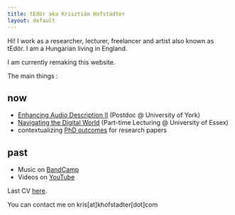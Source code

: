 ```yaml
---
title: tEdör aka Krisztián Hofstädter
layout: default
---
```


Hi! I work as a researcher, lecturer, freelancer and artist also known as tEdör. I am a Hungarian living in England. 

I am currently remaking this website. 

The main things :

## now
- [Enhancing Audio Description II](https://enhancingaudiodescription.com/) (Postdoc @ University of York)
- [Navigating the Digital World](https://github.com/khofstadter/CS220AU) (Part-time Lecturing @ University of Essex)
- contextualizing [PhD outcomes](https://www.researchgate.net/publication/368365376_Developing_Brain-Computer_Music_Interfaces_for_Meditation) for research papers


## past
- Music on [BandCamp](https://tedor.bandcamp.com/)
- Videos on [YouTube](https://www.youtube.com/@krishofstadter/videos)

Last CV [here](assets/doc/Hofstadter-cv-2023.pdf). 

You can contact me on kris[at]khofstadter[dot]com